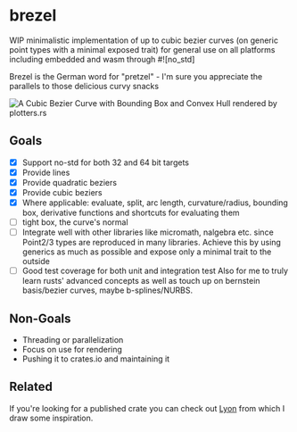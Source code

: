 # brezel

WIP minimalistic implementation of up to cubic bezier curves (on generic point types with a minimal exposed trait) for general use on all platforms including embedded and wasm through #![no_std]

Brezel is the German word for "pretzel" - I'm sure you appreciate the parallels to those delicious curvy snacks

![A Cubic Bezier Curve with Bounding Box and Convex Hull rendered by plotters.rs](https://github.com/dorianprill/brezel/blob/master/cubic_bezier_bounding_box.png)

## Goals

- [x] Support no-std for both 32 and 64 bit targets
- [x] Provide lines
- [x] Provide quadratic beziers
- [x] Provide cubic beziers
- [x] Where applicable: evaluate, split, arc length, curvature/radius, bounding box, derivative functions and shortcuts for evaluating them
- [ ] tight box, the curve's normal
- [ ] Integrate well with other libraries like micromath, nalgebra etc. since Point2/3 types are reproduced in many libraries. Achieve this by using generics as much as possible and expose only a minimal trait to the outside
- [ ] Good test coverage for both unit and integration test
Also for me to truly learn rusts' advanced concepts as well as touch up on bernstein basis/bezier curves, maybe b-splines/NURBS.

## Non-Goals

- Threading or parallelization  
- Focus on use for rendering
- Pushing it to crates.io and maintaining it

## Related 
If you're looking for a published crate you can check out [Lyon](https://github.com/nical/lyon) from which I draw some inspiration.
  